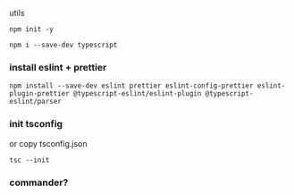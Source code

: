 utils

`npm init -y`

`npm i --save-dev typescript`

### install eslint + prettier

`npm install --save-dev eslint prettier eslint-config-prettier eslint-plugin-prettier @typescript-eslint/eslint-plugin @typescript-eslint/parser`

### init tsconfig
or copy tsconfig.json

`tsc --init`

### commander?
